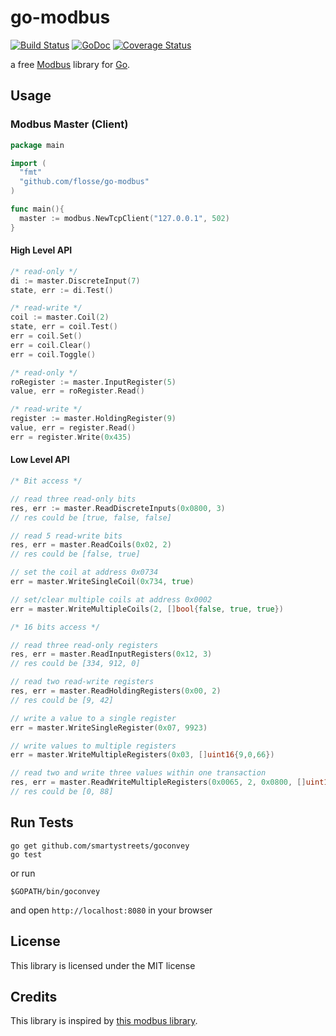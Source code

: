 # go-modbus

[![Build Status](https://travis-ci.org/flosse/go-modbus.svg?branch=master)](https://travis-ci.org/flosse/go-modbus)
[![GoDoc](https://godoc.org/github.com/flosse/go-modbus?status.svg)](https://godoc.org/github.com/flosse/go-modbus)
[![Coverage Status](https://coveralls.io/repos/flosse/go-modbus/badge.svg?branch=master)](https://coveralls.io/r/flosse/go-modbus?branch=master)

a free [Modbus](http://en.wikipedia.org/wiki/Modbus) library
for [Go](http://golang.org/).

## Usage

### Modbus Master (Client)

```go
package main

import (
  "fmt"
  "github.com/flosse/go-modbus"
)

func main(){
  master := modbus.NewTcpClient("127.0.0.1", 502)
}
```

#### High Level API

```go
/* read-only */
di := master.DiscreteInput(7)
state, err := di.Test()

/* read-write */
coil := master.Coil(2)
state, err = coil.Test()
err = coil.Set()
err = coil.Clear()
err = coil.Toggle()

/* read-only */
roRegister := master.InputRegister(5)
value, err = roRegister.Read()

/* read-write */
register := master.HoldingRegister(9)
value, err = register.Read()
err = register.Write(0x435)
```

#### Low Level API

```go
/* Bit access */

// read three read-only bits
res, err := master.ReadDiscreteInputs(0x0800, 3)
// res could be [true, false, false]

// read 5 read-write bits
res, err = master.ReadCoils(0x02, 2)
// res could be [false, true]

// set the coil at address 0x0734
err = master.WriteSingleCoil(0x734, true)

// set/clear multiple coils at address 0x0002
err = master.WriteMultipleCoils(2, []bool{false, true, true})

/* 16 bits access */

// read three read-only registers
res, err = master.ReadInputRegisters(0x12, 3)
// res could be [334, 912, 0]

// read two read-write registers
res, err = master.ReadHoldingRegisters(0x00, 2)
// res could be [9, 42]

// write a value to a single register
err = master.WriteSingleRegister(0x07, 9923)

// write values to multiple registers
err = master.WriteMultipleRegisters(0x03, []uint16{9,0,66})

// read two and write three values within one transaction
res, err = master.ReadWriteMultipleRegisters(0x0065, 2, 0x0800, []uint16{0,7,33})
// res could be [0, 88]
```

## Run Tests

    go get github.com/smartystreets/goconvey
    go test

or run

    $GOPATH/bin/goconvey

and open `http://localhost:8080` in your browser

## License

This library is licensed under the MIT license

## Credits

This library is inspired by [this modbus library](https://github.com/goburrow/modbus).

